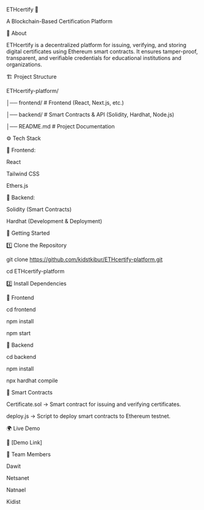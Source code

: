ETHcertify 🚀

A Blockchain-Based Certification Platform

📌 About

ETHcertify is a decentralized platform for issuing, verifying, and storing digital certificates using Ethereum smart contracts. It ensures tamper-proof, transparent, and verifiable credentials for educational institutions and organizations.

🏗 Project Structure

ETHcertify-platform/

│── frontend/     # Frontend (React, Next.js, etc.)

│── backend/      # Smart Contracts & API (Solidity, Hardhat, Node.js)

│── README.md     # Project Documentation


⚙️ Tech Stack

🔹 Frontend:

React

Tailwind CSS

Ethers.js

🔹 Backend:

Solidity (Smart Contracts)

Hardhat (Development & Deployment)


🚀 Getting Started

1️⃣ Clone the Repository

git clone https://github.com/kidstkibur/ETHcertify-platform.git

cd ETHcertify-platform



2️⃣ Install Dependencies

📌 Frontend

cd frontend

npm install

npm start


📌 Backend

cd backend

npm install

npx hardhat compile


📜 Smart Contracts

Certificate.sol → Smart contract for issuing and verifying certificates.

deploy.js → Script to deploy smart contracts to Ethereum testnet.


🌍 Live Demo

🔗 [Demo Link]


🤝 Team Members

Dawit

Netsanet 

Natnael

Kidist


